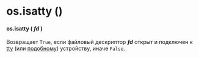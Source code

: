 # os.isatty \(\)

#### os.isatty \( _fd_ \)

Возвращает `True`, если файловый дескриптор _**fd**_ открыт и подключен к [tty](https://ru.wikipedia.org/wiki/Tty_%28Unix%29) \(или [подобному](https://ru.wikipedia.org/wiki/Cmd.exe)\) устройству, иначе `False`.

